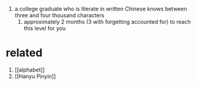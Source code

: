 1. a college graduate who is literate in written Chinese knows between three and four thousand characters
	1. approximately 2 months (3 with forgetting accounted for) to reach this level for you
# related
1. [[alphabet]]
2. [[Hanyu Pinyin]]